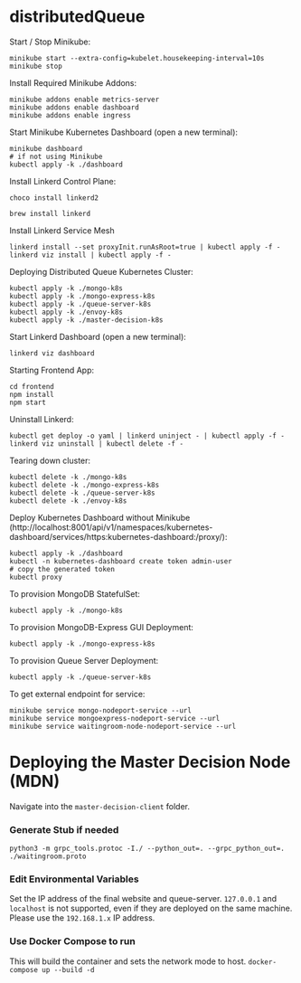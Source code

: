 # distributedQueue

Start / Stop Minikube:

```
minikube start --extra-config=kubelet.housekeeping-interval=10s
minikube stop
```

Install Required Minikube Addons:

```
minikube addons enable metrics-server
minikube addons enable dashboard
minikube addons enable ingress

```

Start Minikube Kubernetes Dashboard (open a new terminal):

```
minikube dashboard
# if not using Minikube
kubectl apply -k ./dashboard
```

Install Linkerd Control Plane:

```
choco install linkerd2
```

```
brew install linkerd
```

Install Linkerd Service Mesh

```
linkerd install --set proxyInit.runAsRoot=true | kubectl apply -f -
linkerd viz install | kubectl apply -f -
```

Deploying Distributed Queue Kubernetes Cluster:

```
kubectl apply -k ./mongo-k8s
kubectl apply -k ./mongo-express-k8s
kubectl apply -k ./queue-server-k8s
kubectl apply -k ./envoy-k8s
kubectl apply -k ./master-decision-k8s
```

Start Linkerd Dashboard (open a new terminal):

```
linkerd viz dashboard
```

Starting Frontend App:

```
cd frontend
npm install
npm start
```

Uninstall Linkerd:

```
kubectl get deploy -o yaml | linkerd uninject - | kubectl apply -f -
linkerd viz uninstall | kubectl delete -f -
```

Tearing down cluster:

```
kubectl delete -k ./mongo-k8s
kubectl delete -k ./mongo-express-k8s
kubectl delete -k ./queue-server-k8s
kubectl delete -k ./envoy-k8s
```

Deploy Kubernetes Dashboard without Minikube (http://localhost:8001/api/v1/namespaces/kubernetes-dashboard/services/https:kubernetes-dashboard:/proxy/):

```
kubectl apply -k ./dashboard
kubectl -n kubernetes-dashboard create token admin-user
# copy the generated token
kubectl proxy
```

To provision MongoDB StatefulSet:

```
kubectl apply -k ./mongo-k8s
```

To provision MongoDB-Express GUI Deployment:

```
kubectl apply -k ./mongo-express-k8s
```

To provision Queue Server Deployment:

```
kubectl apply -k ./queue-server-k8s
```

To get external endpoint for service:

```
minikube service mongo-nodeport-service --url
minikube service mongoexpress-nodeport-service --url
minikube service waitingroom-node-nodeport-service --url
```

# Deploying the Master Decision Node (MDN)

Navigate into the `master-decision-client` folder.

### Generate Stub if needed

`python3 -m grpc_tools.protoc -I./ --python_out=. --grpc_python_out=. ./waitingroom.proto`

### Edit Environmental Variables
Set the IP address of the final website and queue-server. `127.0.0.1` and `localhost` is not supported, even if they are deployed on the same machine. Please use the `192.168.1.x` IP address. 
### Use Docker Compose to run
This will build the container and sets the network mode to host.
`docker-compose up --build -d`
